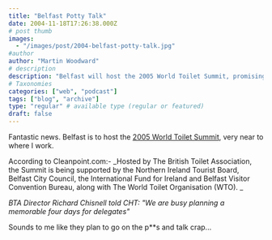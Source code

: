 ```yaml
---
title: "Belfast Potty Talk"
date: 2004-11-18T17:26:38.000Z
# post thumb
images:
  - "/images/post/2004-belfast-potty-talk.jpg"
#author
author: "Martin Woodward"
# description
description: "Belfast will host the 2005 World Toilet Summit, promising a mix of insights and humour around sanitation and public toilets."
# Taxonomies
categories: ["web", "podcast"]
tags: ["blog", "archive"]
type: "regular" # available type (regular or featured)
draft: false
---
```


Fantastic news. Belfast is to host the [2005 World Toilet Summit](http://www.cleanpoint.com/articles/news_article.asp?news_unique_id=10557), very near to where I work.

According to Cleanpoint.com:- _Hosted by The British Toilet Association, the Summit is being supported by the Northern Ireland Tourist Board, Belfast City Council, the International Fund for Ireland and Belfast Visitor Convention Bureau, along with The World Toilet Organisation (WTO). _

_BTA Director Richard Chisnell told CHT: "We are busy planning a memorable four days for delegates"_

Sounds to me like they plan to go on the p\*\*s and talk crap...
